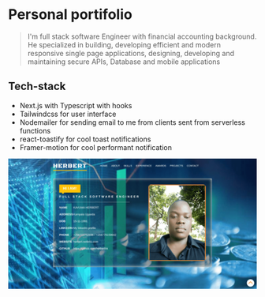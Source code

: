 # Personal portifolio

> I'm full stack software Engineer with financial accounting background. He specialized in building, developing efficient and modern responsive single page applications, designing, developing and maintaining secure APIs, Database and mobile applications

## Tech-stack
- Next.js with Typescript with hooks
- Tailwindcss for user interface
- Nodemailer for sending email to me from clients sent from serverless functions
- react-toastify for cool toast notifications
- Framer-motion for cool performant notification 

![Profile image](/profile.png)